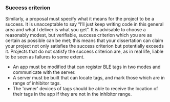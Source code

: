 ### Success criterion

Similarly, a proposal must specify what it means for the project to be a success. It is unacceptable to say “I’ll just keep writing code in this general area and what I deliver is what you get”. It is advisable to choose a reasonably modest, but verifiable, success criterion which you are as certain as possible can be met; this means that your dissertation can claim your project not only satisfies the success criterion but potentially exceeds it. Projects that do not satisfy the success criterion are, as in real life, liable to be seen as failures to some extent.

- An app must be modified that can register BLE tags in two modes and communicate with the server.
- A server must be built that can locate tags, and mark those which are in range of inhibitor tags.
- The 'owner' devices of tags should be able to receive the location of their tags in the app if they are not in the inhibitor range.

